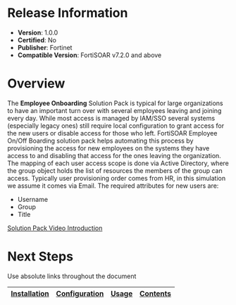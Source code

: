 # Release Information

* **Version**: 1.0.0
* **Certified**: No
* **Publisher**: Fortinet
* **Compatible Version**: FortiSOAR v7.2.0 and above

# Overview

The **Employee Onboarding** Solution Pack is typical for large organizations to have an important turn over with several employees leaving and joining every day. While most access is managed by IAM/SSO several systems (especially legacy ones) still require local configuration to grant access for the new users or disable access for those who left. FortiSOAR Employee On/Off Boarding solution pack helps automating this process by provisioning the access for new employees on the systems they have access to and disabling that access for the ones leaving the organization. The mapping of each user access scope is done via Active Directory, where the group object holds the list of resources the members of the group can access. Typically user provisioning order comes from HR, in this simulation we assume it comes via Email. The required attributes for new users are:
- Username
- Group
- Title

[Solution Pack Video Introduction](https://www.youtube.com/embed/ytVDEOY432A)

# Next Steps

Use absolute links throughout the document

| [Installation](https://github.com/fortinet-fortisoar/solution-pack-employee-onboarding/blob/release/1.0.0/docs/setup.md#installation) | [Configuration](https://github.com/solution-pack-employee-onboarding/blob/release/1.0.0/docs/setup.md#configuration) | [Usage](https://github.com/fortinet-fortisoar/solution-pack-employee-onboarding/blob/release/1.0.0/docs/usage.md) | [Contents](https://github.com/fortinet-fortisoar/solution-pack-employee-onboarding/blob/release/1.0.0/docs/contents.md) |
|--------------------------------------------|----------------------------------------------|------------------------|------------------------------|
